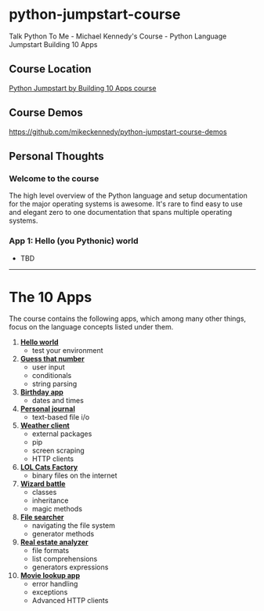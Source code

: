 # python-jumpstart-course
Talk Python To Me - Michael Kennedy's Course - Python Language Jumpstart Building 10 Apps


## Course Location
[Python Jumpstart by Building 10 Apps course](https://training.talkpython.fm/courses/details/python-language-jumpstart-building-10-apps)


## Course Demos
https://github.com/mikeckennedy/python-jumpstart-course-demos


## Personal Thoughts
### Welcome to the course
The high level overview of the Python language and setup documentation for the major operating systems is awesome.
It's rare to find easy to use and elegant zero to one documentation that spans multiple operating systems.

### App 1: Hello (you Pythonic) world
* TBD


---


# The 10 Apps

The course contains the following apps, which among many other things, focus on the language concepts listed under them.

1. [**Hello world**](https://github.com/mikeckennedy/python-jumpstart-course-demos/tree/master/apps/01_hello_world/you_try)
    * test your environment 
2. [**Guess that number**](https://github.com/mikeckennedy/python-jumpstart-course-demos/tree/master/apps/02-guess-number-app) 
    * user input
    * conditionals
    * string parsing 
3. [**Birthday app**](https://github.com/mikeckennedy/python-jumpstart-course-demos/tree/master/apps/03_birthday/you_try)
    * dates and times
4. [**Personal journal**](https://github.com/mikeckennedy/python-jumpstart-course-demos/tree/master/apps/04_journal/you_try)
    * text-based file i/o 
5. [**Weather client**](https://github.com/mikeckennedy/python-jumpstart-course-demos/tree/master/apps/05_weather_client/you_try)
    * external packages
    * pip
    * screen scraping
    * HTTP clients 
6. [**LOL Cats Factory**](https://github.com/mikeckennedy/python-jumpstart-course-demos/tree/master/apps/06_lolcat_factory/you_try)
    * binary files on the internet 
7. [**Wizard battle**](https://github.com/mikeckennedy/python-jumpstart-course-demos/tree/master/apps/07_wizard_battle/you_try)
    * classes
    * inheritance
    * magic methods 
8. [**File searcher**](https://github.com/mikeckennedy/python-jumpstart-course-demos/tree/master/apps/08_file_searcher/you_try)
    * navigating the file system
    * generator methods
9. [**Real estate analyzer**](https://github.com/mikeckennedy/python-jumpstart-course-demos/tree/master/apps/09_real_estate_analyzer/you_try)
    * file formats
    * list comprehensions
    * generators expressions 
10. [**Movie lookup app**](https://github.com/mikeckennedy/python-jumpstart-course-demos/tree/master/apps/10_movie_search/you_try)
    * error handling
    * exceptions
    * Advanced HTTP clients
